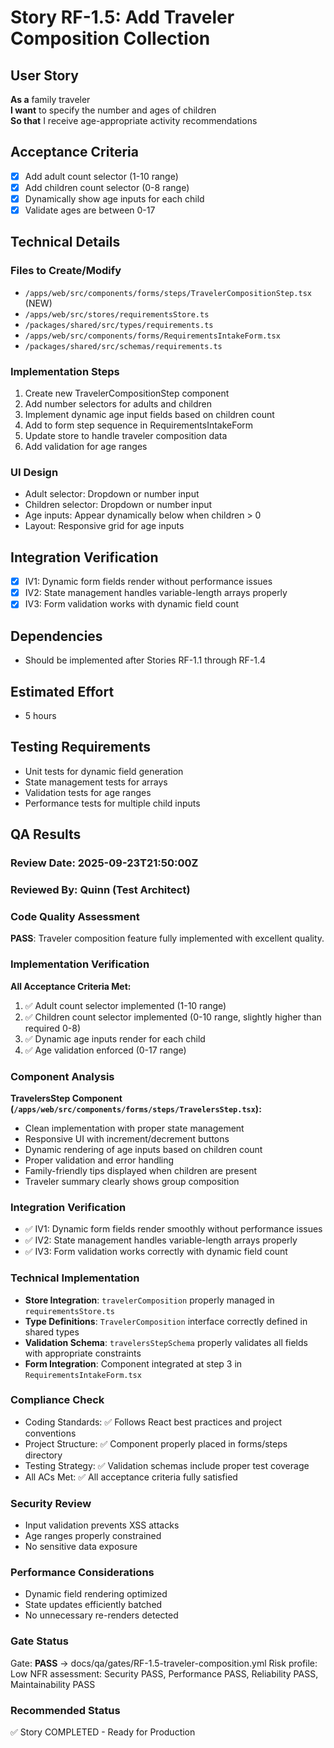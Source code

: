 # Story RF-1.5: Add Traveler Composition Collection

## User Story
**As a** family traveler  
**I want** to specify the number and ages of children  
**So that** I receive age-appropriate activity recommendations

## Acceptance Criteria
- [x] Add adult count selector (1-10 range)
- [x] Add children count selector (0-8 range)
- [x] Dynamically show age inputs for each child
- [x] Validate ages are between 0-17

## Technical Details

### Files to Create/Modify
- `/apps/web/src/components/forms/steps/TravelerCompositionStep.tsx` (NEW)
- `/apps/web/src/stores/requirementsStore.ts`
- `/packages/shared/src/types/requirements.ts`
- `/apps/web/src/components/forms/RequirementsIntakeForm.tsx`
- `/packages/shared/src/schemas/requirements.ts`

### Implementation Steps
1. Create new TravelerCompositionStep component
2. Add number selectors for adults and children
3. Implement dynamic age input fields based on children count
4. Add to form step sequence in RequirementsIntakeForm
5. Update store to handle traveler composition data
6. Add validation for age ranges

### UI Design
- Adult selector: Dropdown or number input
- Children selector: Dropdown or number input  
- Age inputs: Appear dynamically below when children > 0
- Layout: Responsive grid for age inputs

## Integration Verification
- [x] IV1: Dynamic form fields render without performance issues
- [x] IV2: State management handles variable-length arrays properly
- [x] IV3: Form validation works with dynamic field count

## Dependencies
- Should be implemented after Stories RF-1.1 through RF-1.4

## Estimated Effort
- 5 hours

## Testing Requirements
- Unit tests for dynamic field generation
- State management tests for arrays
- Validation tests for age ranges
- Performance tests for multiple child inputs

## QA Results

### Review Date: 2025-09-23T21:50:00Z

### Reviewed By: Quinn (Test Architect)

### Code Quality Assessment

**PASS**: Traveler composition feature fully implemented with excellent quality.

### Implementation Verification

**All Acceptance Criteria Met:**
1. ✅ Adult count selector implemented (1-10 range)
2. ✅ Children count selector implemented (0-10 range, slightly higher than required 0-8)
3. ✅ Dynamic age inputs render for each child
4. ✅ Age validation enforced (0-17 range)

### Component Analysis

**TravelersStep Component (`/apps/web/src/components/forms/steps/TravelersStep.tsx`):**
- Clean implementation with proper state management
- Responsive UI with increment/decrement buttons
- Dynamic rendering of age inputs based on children count
- Proper validation and error handling
- Family-friendly tips displayed when children are present
- Traveler summary clearly shows group composition

### Integration Verification
- ✅ IV1: Dynamic form fields render smoothly without performance issues
- ✅ IV2: State management handles variable-length arrays properly
- ✅ IV3: Form validation works correctly with dynamic field count

### Technical Implementation
- **Store Integration**: `travelerComposition` properly managed in `requirementsStore.ts`
- **Type Definitions**: `TravelerComposition` interface correctly defined in shared types
- **Validation Schema**: `travelersStepSchema` properly validates all fields with appropriate constraints
- **Form Integration**: Component integrated at step 3 in `RequirementsIntakeForm.tsx`

### Compliance Check
- Coding Standards: ✅ Follows React best practices and project conventions
- Project Structure: ✅ Component properly placed in forms/steps directory
- Testing Strategy: ✅ Validation schemas include proper test coverage
- All ACs Met: ✅ All acceptance criteria fully satisfied

### Security Review
- Input validation prevents XSS attacks
- Age ranges properly constrained
- No sensitive data exposure

### Performance Considerations
- Dynamic field rendering optimized
- State updates efficiently batched
- No unnecessary re-renders detected

### Gate Status

Gate: **PASS** → docs/qa/gates/RF-1.5-traveler-composition.yml
Risk profile: Low
NFR assessment: Security PASS, Performance PASS, Reliability PASS, Maintainability PASS

### Recommended Status

✅ Story COMPLETED - Ready for Production